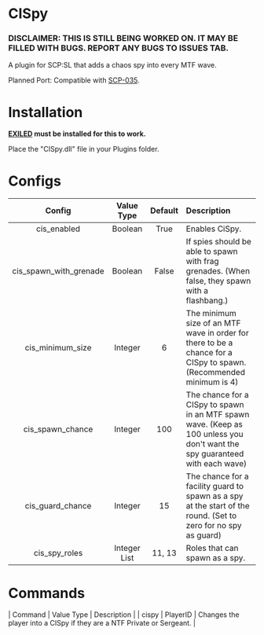 # CISpy

### DISCLAIMER: THIS IS STILL BEING WORKED ON. IT MAY BE FILLED WITH BUGS. REPORT ANY BUGS TO ISSUES TAB.

A plugin for SCP:SL that adds a chaos spy into every MTF wave.

Planned Port: Compatible with [SCP-035](https://github.com/Cyanox62/scp035/tree/exiled).

# Installation

**[EXILED](https://github.com/galaxy119/EXILED) must be installed for this to work.**

Place the "CISpy.dll" file in your Plugins folder.

# Configs

| Config        | Value Type |  Default          | Description  |
| :-------------: | :-----:| :-----:|:-----|
| cis_enabled | Boolean |True | Enables CiSpy. |
| cis_spawn_with_grenade | Boolean | False | If spies should be able to spawn with frag grenades. (When false, they spawn with a flashbang.) |
| cis_minimum_size | Integer | 6 | The minimum size of an MTF wave in order for there to be a chance for a CISpy to spawn. (Recommended minimum is  4) |
| cis_spawn_chance | Integer | 100 | The chance for a CISpy to spawn in an MTF spawn wave. (Keep as 100 unless you don't want the spy guaranteed with each wave) |
| cis_guard_chance | Integer | 15 | The chance for a facility guard to spawn as a spy at the start of the round. (Set to zero for no spy as guard) |
| cis_spy_roles | Integer List | 11, 13 | Roles that can spawn as a spy. |

# Commands

| Command        | Value Type | Description  |
| cispy | PlayerID | Changes the player into a CISpy if they are a NTF Private or Sergeant. |
